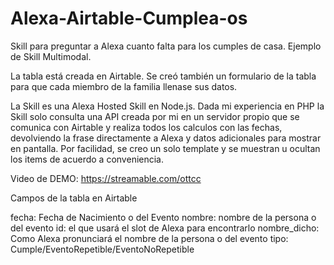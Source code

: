 # Alexa-Airtable-Cumplea-os
Skill para preguntar a Alexa cuanto falta para los cumples de casa. Ejemplo de Skill Multimodal.

La tabla está creada en Airtable. Se creó también un formulario de la tabla para que cada miembro de la familia llenase sus datos.

La Skill es una Alexa Hosted Skill en Node.js. Dada mi experiencia en PHP la Skill solo consulta una API creada por mi en un servidor propio que se comunica con Airtable y realiza todos los calculos con las fechas, devolviendo la frase directamente a Alexa y datos adicionales para mostrar en pantalla.
Por facilidad, se creo un solo template y se muestran u ocultan los items de acuerdo a conveniencia.

Video de DEMO:
https://streamable.com/ottcc

Campos de la tabla en Airtable

fecha: Fecha de Nacimiento o del Evento
nombre: nombre de la persona o del evento
id: el que usará el slot de Alexa para encontrarlo
nombre_dicho: Como Alexa pronunciará el nombre de la persona o del evento
tipo: Cumple/EventoRepetible/EventoNoRepetible

